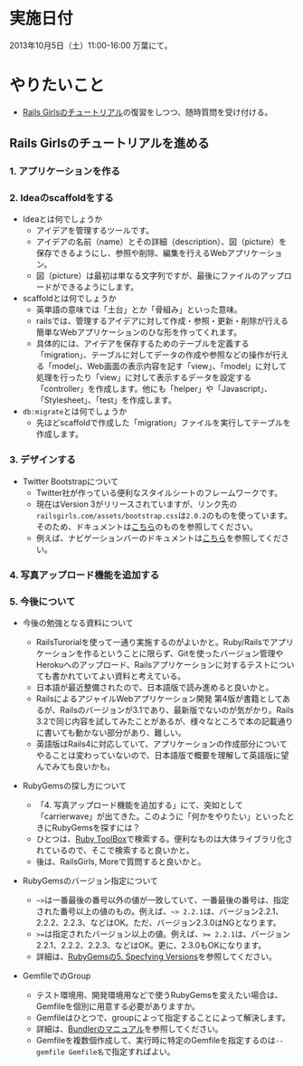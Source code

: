 # 実施日付

2013年10月5日（土）11:00-16:00 万葉にて。

# やりたいこと

+ [Rails Girlsのチュートリアル](http://railsgirls.jp/app/)の復習をしつつ、随時質問を受け付ける。

## Rails Girlsのチュートリアルを進める

### 1. アプリケーションを作る

### 2. Ideaのscaffoldをする

* Ideaとは何でしょうか
  * アイデアを管理するツールです。
  * アイデアの名前（name）とその詳細（description）、図（picture）を保存できるようにし、参照や削除、編集を行えるWebアプリケーション。
  * 図（picture）は最初は単なる文字列ですが、最後にファイルのアップロードができるようにします。
* scaffoldとは何でしょうか
  * 英単語の意味では「土台」とか「骨組み」といった意味。
  * railsでは、管理するアイデアに対して作成・参照・更新・削除が行える簡単なWebアプリケーションのひな形を作ってくれます。
  * 具体的には、アイデアを保存するためのテーブルを定義する「migration」、テーブルに対してデータの作成や参照などの操作が行える「model」、Web画面の表示内容を記す「view」、「model」に対して処理を行ったり「view」に対して表示するデータを設定する「controller」を作成します。他にも「helper」や「Javascript」、「Stylesheet」、「test」を作成します。
* `db:migrate`とは何でしょうか
  * 先ほどscaffoldで作成した「migration」ファイルを実行してテーブルを作成します。

### 3. デザインする

* Twitter Bootstrapについて
  * Twitter社が作っている便利なスタイルシートのフレームワークです。
  * 現在はVersion 3がリリースされていますが、リンク先の`railsgirls.com/assets/bootstrap.css`は`2.0.2`のものを使っています。そのため、ドキュメントは[こちら](http://bootstrapdocs.com/v2.0.2/docs/)のものを参照してください。
  * 例えば、ナビゲーションバーのドキュメントは[こちら](http://bootstrapdocs.com/v2.0.2/docs/components.html#navbar)を参照してください。

### 4. 写真アップロード機能を追加する

### 5. 今後について

* 今後の勉強となる資料について
  * RailsTurorialを使って一通り実施するのがよいかと。Ruby/Railsでアプリケーションを作るということに限らず、Gitを使ったバージョン管理やHerokuへのアップロード、Railsアプリケーションに対するテストについても書かれていてよい資料と考えている。
  * 日本語が最近整備されたので、日本語版で読み進めると良いかと。
  * RailsによるアジャイルWebアプリケーション開発 第4版が書籍としてあるが、Railsのバージョンが3.1であり、最新版でないのが気がかり。Rails 3.2で同じ内容を試してみたことがあるが、様々なところで本の記載通りに書いても動かない部分があり、難しい。
  * 英語版はRails4に対応していて、アプリケーションの作成部分についてやることは変わっていないので、日本語版で概要を理解して英語版に望んでみても良いかも。

* RubyGemsの探し方について
  * 「4. 写真アップロード機能を追加する」にて、突如として「carrierwave」が出てきた。このように「何かをやりたい」といったときにRubyGemsを探すには？
  * ひとつは、[Ruby ToolBox](https://www.ruby-toolbox.com/)で検索する。便利なものは大体ライブラリ化されているので、そこで検索すると良いかと。
  * 後は、RailsGirls, Moreで質問すると良いかと。

* RubyGemsのバージョン指定について
  * `~>`は一番最後の番号以外の値が一致していて、一番最後の番号は、指定された番号以上の値のもの。例えば、`~> 2.2.1`は、バージョン2.2.1、2.2.2、2.2.3、などはOK。ただ、バージョン2.3.0はNGとなります。
  * `>=`は指定されたバージョン以上の値。例えば、`>= 2.2.1`は、バージョン2.2.1、2.2.2、2.2.3、などはOK。更に、2.3.0もOKになります。
  * 詳細は、[RubyGemsの5. Specfying Versions](http://docs.rubygems.org/read/chapter/16#page74)を参照してください。

* GemfileでのGroup
  * テスト環境用、開発環境用などで使うRubyGemsを変えたい場合は、Gemfileを個別に用意する必要がありますか。
  * Gemfileはひとつで、groupによって指定することによって解決します。
  * 詳細は、[Bundlerのマニュアル](http://bundler.io/v1.3/groups.html)を参照してください。
  * Gemfileを複数個作成して、実行時に特定のGemfileを指定するのは`--gemfile Gemfile名`で指定すればよい。

